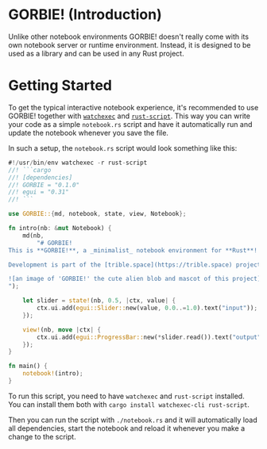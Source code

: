 # GORBIE! (Introduction)
Unlike other notebook environments GORBIE! doesn't really come with its own
notebook server or runtime environment. Instead, it is designed to be used as
a library and can be used in any Rust project.

# Getting Started
To get the typical interactive notebook experience, it's recommended to use
GORBIE! together with [`watchexec`](https://github.com/watchexec/watchexec) and [`rust-script`](https://github.com/fornwall/rust-script).
This way you can write your code as a simple `notebook.rs` script and have it
automatically run and update the notebook whenever you save the file.

In such a setup, the `notebook.rs` script would look something like this:

```rust
#!/usr/bin/env watchexec -r rust-script
//! ```cargo
//! [dependencies]
//! GORBIE = "0.1.0"
//! egui = "0.31"
//! ```

use GORBIE::{md, notebook, state, view, Notebook};

fn intro(nb: &mut Notebook) {
    md(nb,
        "# GORBIE!
This is **GORBIE!**, a _minimalist_ notebook environment for **Rust**!

Development is part of the [trible.space](https://trible.space) project.

![an image of 'GORBIE!' the cute alien blob and mascot of this project](./assets/gorbie.png)
");

    let slider = state!(nb, 0.5, |ctx, value| {
        ctx.ui.add(egui::Slider::new(value, 0.0..=1.0).text("input"));
    });

    view!(nb, move |ctx| {
        ctx.ui.add(egui::ProgressBar::new(*slider.read()).text("output"));
    });
}

fn main() {
    notebook!(intro);
}
```

To run this script, you need to have `watchexec` and `rust-script` installed.
You can install them both with `cargo install watchexec-cli rust-script`.

Then you can run the script with `./notebook.rs` and it will automatically
load all dependencies, start the notebook and reload it whenever you make a
change to the script.